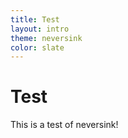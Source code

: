 ```yaml
---
title: Test
layout: intro
theme: neversink
color: slate
---
```


# Test
This is a test of neversink!